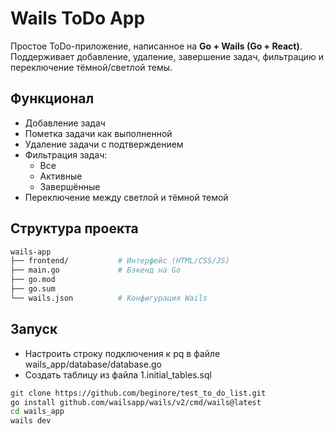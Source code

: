 # Wails ToDo App

Простое ToDo-приложение, написанное на **Go + Wails (Go + React)**.  
Поддерживает добавление, удаление, завершение задач, фильтрацию и переключение тёмной/светлой темы.

## Функционал

- Добавление задач
- Пометка задачи как выполненной
- Удаление задачи с подтверждением
- Фильтрация задач:
    - Все
    - Активные
    - Завершённые
- Переключение между светлой и тёмной темой

## Структура проекта

```bash
wails-app
├── frontend/           # Интерфейс (HTML/CSS/JS)
├── main.go             # Бэкенд на Go
├── go.mod
├── go.sum
└── wails.json          # Конфигурация Wails
```

## Запуск
- Настроить строку подключения к pq в файле wails_app/database/database.go
-  Создать таблицу из файла 1.initial_tables.sql
```bash
git clone https://github.com/beginore/test_to_do_list.git
go install github.com/wailsapp/wails/v2/cmd/wails@latest
cd wails_app
wails dev
```

